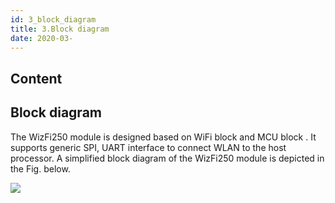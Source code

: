 ```yaml
---
id: 3_block_diagram
title: 3.Block diagram
date: 2020-03-
---
```



## Content
## Block diagram

The WizFi250 module is designed based on WiFi block and MCU block . It
supports generic SPI, UART interface to connect WLAN to the host
processor. A simplified block diagram of the WizFi250 module is depicted
in the Fig. below.

![](/products/wizfi250/wizfi250ds/wifi250ds-1.png)
